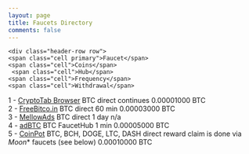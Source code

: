 ```yaml
---
layout: page
title: Faucets Directory
comments: false
---
```


<div id="table">

	<div class="header-row row">
    <span class="cell primary">Faucet</span>
    <span class="cell">Coins</span>
     <span class="cell">Hub</span>
    <span class="cell">Frequency</span>
    <span class="cell">Withdrawal</span>
  </div>
  <div class="row">
      <span class="cell primary" data-label="Faucet">1 - <a href="http://bit.ly/www-cryptobrowser" target="_blank">CryptoTab Browser</a></span>
      <span class="cell" data-label="Coins">BTC</span>
       <span class="cell" data-label="Hub">direct</span>
       <span class="cell" data-label="Frequency">continues</span>
       <span class="cell" data-label="Withdrawal">0.00001000 BTC</span>
    </div>
  <div class="row">
      <span class="cell primary" data-label="Faucet">2 - <a href="http://bit.ly/www-freebitcoin" target="_blank">FreeBitco.in</a></span>
      <span class="cell" data-label="Coins">BTC</span>
       <span class="cell" data-label="Hub">direct</span>
       <span class="cell" data-label="Frequency">60 min</span>
       <span class="cell" data-label="Withdrawal">0.00003000 BTC</span>
    </div>
    <div class="row">
        <span class="cell primary" data-label="Faucet">3 - <a href="http://bit.ly/www-mellowads" target="_blank">MellowAds</a></span>
        <span class="cell" data-label="Coins">BTC</span>
         <span class="cell" data-label="Hub">direct</span>
         <span class="cell" data-label="Frequency">1 day</span>
         <span class="cell" data-label="Withdrawal">n/a</span>
      </div>
  <div class="row">
    <span class="cell primary" data-label="Faucet">4 - <a href="http://bit.ly/www-adbtc" target="_blank">adBTC</a></span>
    <span class="cell" data-label="Coins">BTC</span>
     <span class="cell" data-label="Hub">FaucetHub</span>
     <span class="cell" data-label="Frequency">1 min</span>
     <span class="cell" data-label="Withdrawal">0.00005000 BTC</span>
  </div>
  <div class="row">
    <span class="cell primary" data-label="Faucet">5 - <a href="http://coinpot.co" target="_blank">CoinPot</a></span>
    <span class="cell" data-label="Coins">BTC, BCH, DOGE, LTC, DASH</span>
     <span class="cell" data-label="Hub">direct</span>
     <span class="cell" data-label="Frequency">reward claim is done via <i>Moon</i>* faucets (see below)</span>
     <span class="cell" data-label="Withdrawal">0.00010000 BTC</span>
  </div>

</div>

